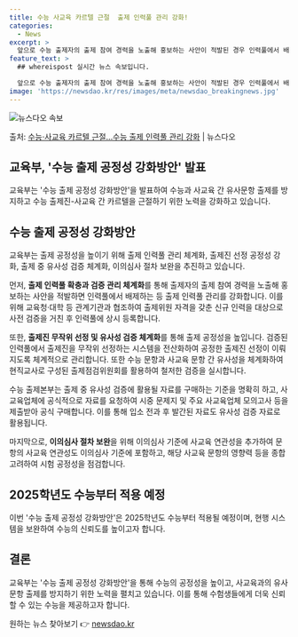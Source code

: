 ```yaml
---
title: 수능 사교육 카르텔 근절  출제 인력풀 관리 강화!
categories:
  - News
excerpt: >
  앞으로 수능 출제자의 출제 참여 경력을 노출해 홍보하는 사안이 적발된 경우 인력풀에서 배제하는 등 출제 인력…
feature_text: >
  ## whereispost 실시간 뉴스 속보입니다.

  앞으로 수능 출제자의 출제 참여 경력을 노출해 홍보하는 사안이 적발된 경우 인력풀에서 배제하는 등 출제 인력…
image: 'https://newsdao.kr/res/images/meta/newsdao_breakingnews.jpg'
---
```


![뉴스다오 속보](https://newsdao.kr/res/images/meta/newsdao_breakingnews.jpg)

<p>출처: <a href="https://newsdao.kr/3456" rel="dofollow">수능·사교육 카르텔 근절…수능 출제 인력풀 관리 강화</a> | 뉴스다오</p>

<h2 data-ke-size="size26">교육부, '수능 출제 공정성 강화방안' 발표</h2>
교육부는 '수능 출제 공정성 강화방안'을 발표하여 수능과 사교육 간 유사문항 출제를 방지하고 수능 출제진-사교육 간 카르텔을 근절하기 위한 노력을 강화하고 있습니다.


<h2 data-ke-size="size24">수능 출제 공정성 강화방안</h2>
교육부는 출제 공정성을 높이기 위해 출제 인력풀 관리 체계화, 출제진 선정 공정성 강화, 출제 중 유사성 검증 체계화, 이의심사 절차 보완을 추진하고 있습니다.


<p data-ke-size="size16">먼저, <b>출제 인력풀 확충과 검증 관리 체계화</b>를 통해 출제자의 출제 참여 경력을 노출해 홍보하는 사안을 적발하면 인력풀에서 배제하는 등 출제 인력풀 관리를 강화합니다. 이를 위해 교육청·대학 등 관계기관과 협조하여 출제위원 자격을 갖춘 신규 인력을 대상으로 사전 검증을 거친 후 인력풀에 상시 등록합니다.</p>


<p data-ke-size="size16">또한, <b>출제진 무작위 선정 및 유사성 검증 체계화</b>를 통해 출제 공정성을 높입니다. 검증된 인력풀에서 출제진을 무작위 선정하는 시스템을 전산화하여 공정한 출제진 선정이 이뤄지도록 체계적으로 관리합니다. 또한 수능 문항과 사교육 문항 간 유사성을 체계화하여 현직교사로 구성된 출제점검위원회를 활용하여 철저한 검증을 실시합니다.</p>


<p data-ke-size="size16">수능 출제본부는 출제 중 유사성 검증에 활용될 자료를 구매하는 기준을 명확히 하고, 사교육업체에 공식적으로 자료를 요청하여 시중 문제지 및 주요 사교육업체 모의고사 등을 제출받아 공식 구매합니다. 이를 통해 입소 전과 후 발간된 자료도 유사성 검증 자료로 활용됩니다.</p>


<p data-ke-size="size16">마지막으로, <b>이의심사 절차 보완</b>을 위해 이의심사 기준에 사교육 연관성을 추가하여 문항의 사교육 연관성도 이의심사 기준에 포함하고, 해당 사교육 문항의 영향력 등을 종합 고려하여 시험 공정성을 점검합니다.</p>


<h2 data-ke-size="size24">2025학년도 수능부터 적용 예정</h2>
이번 '수능 출제 공정성 강화방안'은 2025학년도 수능부터 적용될 예정이며, 현행 시스템을 보완하여 수능의 신뢰도를 높이고자 합니다.


<h2 data-ke-size="size24">결론</h2>
교육부는 '수능 출제 공정성 강화방안'을 통해 수능의 공정성을 높이고, 사교육과의 유사문항 출제를 방지하기 위한 노력을 펼치고 있습니다. 이를 통해 수험생들에게 더욱 신뢰할 수 있는 수능을 제공하고자 합니다. 

원하는 뉴스 찾아보기 👉 <a href="https://newsdao.kr" rel="dofollow">newsdao.kr</a>


